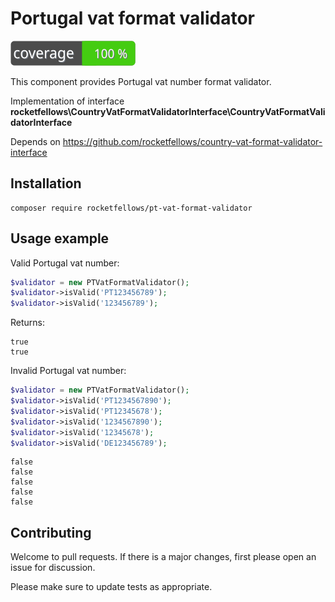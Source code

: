 # Portugal vat format validator

![Code Coverage Badge](./badge.svg)

This component provides Portugal vat number format validator.

Implementation of interface **rocketfellows\CountryVatFormatValidatorInterface\CountryVatFormatValidatorInterface**

Depends on https://github.com/rocketfellows/country-vat-format-validator-interface

## Installation

```shell
composer require rocketfellows/pt-vat-format-validator
```

## Usage example

Valid Portugal vat number:

```php
$validator = new PTVatFormatValidator();
$validator->isValid('PT123456789');
$validator->isValid('123456789');
```

Returns:

```shell
true
true
```

Invalid Portugal vat number:

```php
$validator = new PTVatFormatValidator();
$validator->isValid('PT1234567890');
$validator->isValid('PT12345678');
$validator->isValid('1234567890');
$validator->isValid('12345678');
$validator->isValid('DE123456789');
```

```shell
false
false
false
false
false
```

## Contributing

Welcome to pull requests. If there is a major changes, first please open an issue for discussion.

Please make sure to update tests as appropriate.
